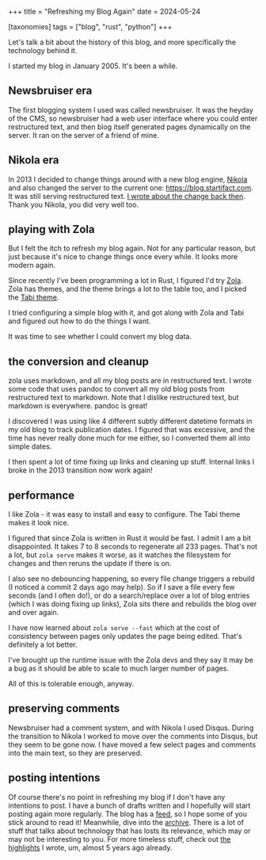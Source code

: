 +++
title = "Refreshing my Blog Again"
date = 2024-05-24

[taxonomies]
tags = ["blog", "rust", "python"]
+++

Let's talk a bit about the history of this blog, and more specifically the
technology behind it.

I started my blog in January 2005. It's been a while.

## Newsbruiser era

The first blogging system I used was called newsbruiser. It was the heyday of
the CMS, so newsbruiser had a web user interface where you could enter
restructured text, and then blog itself generated pages dynamically on the
server. It ran on the server of a friend of mine.

## Nikola era

In 2013 I decided to change things around with a new blog engine,
[Nikola](https://getnikola.com/) and also changed the server to the current
one: <https://blog.startifact.com>. It was still serving restructured text. [I
wrote about the change back then](@/posts/new-blog-engine.md). Thank you
Nikola, you did very well too.

## playing with Zola

But I felt the itch to refresh my blog again. Not for any particular reason,
but just because it's nice to change things once every while. It looks more
modern again.

Since recently I've been programming a lot in Rust, I figured I'd try
[Zola](https://www.getzola.org/). Zola has themes, and the theme brings a lot
to the table too, and I picked the [Tabi
theme](https://www.getzola.org/themes/tabi/).

I tried configuring a simple blog with it, and got along with Zola and Tabi and
figured out how to do the things I want.

It was time to see whether I could convert my blog data.

## the conversion and cleanup

zola uses markdown, and all my blog posts are in restructured text. I wrote
some code that uses pandoc to convert all my old blog posts from restructured
text to markdown. Note that I dislike restructured text, but markdown is
everywhere. pandoc is great!

I discovered I was using like 4 different subtly different datetime formats in
my old blog to track publication dates. I figured that was excessive, and the
time has never really done much for me either, so I converted them all into
simple dates.

I then spent a lot of time fixing up links and cleaning up stuff. Internal
links I broke in the 2013 transition now work again!

## performance

I like Zola - it was easy to install and easy to configure. The Tabi theme
makes it look nice.

I figured that since Zola is written in Rust it would be fast. I admit I am a
bit disappointed. It takes 7 to 8 seconds to regenerate all 233 pages. That's
not a lot, but `zola serve` makes it worse, as it watches the filesystem for
changes and then reruns the update if there is on.

I also see no debouncing happening, so every file change triggers a rebuild (I
noticed a commit 2 days ago may help). So if I save a file every few seconds
(and I often do!), or do a search/replace over a lot of blog entries (which I
was doing fixing up links), Zola sits there and rebuilds the blog over and over
again.

I have now learned about `zola serve --fast` which at the cost of consistency
between pages only updates the page being edited. That's definitely a lot
better.

I've brought up the runtime issue with the Zola devs and they say it may be a
bug as it should be able to scale to much larger number of pages.

All of this is tolerable enough, anyway.

## preserving comments

Newsbruiser had a comment system, and with Nikola I used Disqus. During the
transition to Nikola I worked to move over the comments into Disqus, but they
seem to be gone now. I have moved a few select pages and comments into the main
text, so they are preserved.

## posting intentions

Of course there's no point in refreshing my blog if I don't have any intentions
to post. I have a bunch of drafts written and I hopefully will start posting
again more regularly. The blog has a [feed](/atom.xml), so I hope some of you
stick around to read it! Meanwhile, dive into the [archive](/archive). There is
a lot of stuff that talks about technology that has losts its relevance, which
may or may not be interesting to you. For more timeless stuff, check out [the
highlights](@/posts/secret-weblog-highlights.md) I wrote, um, almost 5 years ago already.
